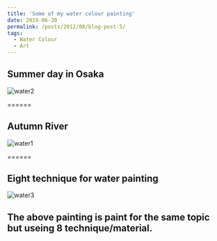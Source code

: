 ```yaml
---
title: 'Some of my water colour painting'
date: 2019-06-30
permalink: /posts/2012/08/blog-post-5/
tags:
  - Water Colour
  - Art
---
```


## Summer day in Osaka
![water2](https://user-images.githubusercontent.com/48281792/155861937-7162b2a8-edd0-454e-8171-6ed720ff82bd.jpg)


======
## Autumn River
![water1](https://user-images.githubusercontent.com/48281792/155861941-98539487-96ef-4716-83e4-8d5be618b887.jpg)

======
## Eight technique for water painting
![water3](https://user-images.githubusercontent.com/48281792/155861947-6d590f27-052a-49cf-923a-d70c5709ae18.jpg)

The above painting is paint for the same topic but useing 8 technique/material.
------
